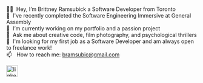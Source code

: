 <br />✌🏾&nbsp; Hey, I’m Brittney Ramsubick a Software Developer from Toronto 
<br />🍄&nbsp; I've recently completed the Software Engineering Immersive at General Assembly
<br />🔭&nbsp; I’m currently working on my portfolio and a passion project
<br />💬&nbsp; Ask me about creative code, film photography, and psychological thrillers 
<br />🌻&nbsp; I'm looking for my first job as a Software Developer and am always open to freelance work!
<br />📫 &nbsp; How to reach me: bramsubic@gmail.com
<p> <a href="https://www.linkedin.com/in/brittneyramsubick/"><img src="https://image.flaticon.com/icons/png/512/179/179330.png" alt="linked in" width="30px"></a> <a 
</p>
